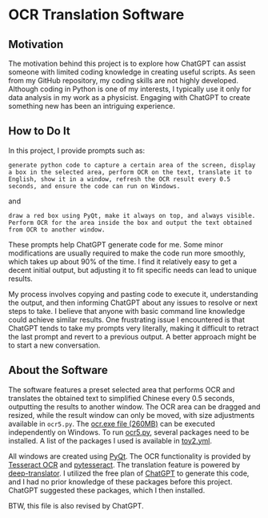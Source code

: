 # OCR Translation Software

## Motivation
The motivation behind this project is to explore how ChatGPT can assist someone with limited coding knowledge in creating useful scripts. As seen from my GitHub repository, my coding skills are not highly developed. Although coding in Python is one of my interests, I typically use it only for data analysis in my work as a physicist. Engaging with ChatGPT to create something new has been an intriguing experience.

## How to Do It
In this project, I provide prompts such as:
```
generate python code to capture a certain area of the screen, display a box in the selected area, perform OCR on the text, translate it to English, show it in a window, refresh the OCR result every 0.5 seconds, and ensure the code can run on Windows.
```
and
```
draw a red box using PyQt, make it always on top, and always visible. Perform OCR for the area inside the box and output the text obtained from OCR to another window.
```

These prompts help ChatGPT generate code for me. Some minor modifications are usually required to make the code run more smoothly, which takes up about 90% of the time. I find it relatively easy to get a decent initial output, but adjusting it to fit specific needs can lead to unique results.

My process involves copying and pasting code to execute it, understanding the output, and then informing ChatGPT about any issues to resolve or next steps to take. I believe that anyone with basic command line knowledge could achieve similar results. One frustrating issue I encountered is that ChatGPT tends to take my prompts very literally, making it difficult to retract the last prompt and revert to a previous output. A better approach might be to start a new conversation.

## About the Software
The software features a preset selected area that performs OCR and translates the obtained text to simplified Chinese every 0.5 seconds, outputting the results to another window. The OCR area can be dragged and resized, while the result window can only be moved, with size adjustments available in `ocr5.py`. The [ocr.exe file (260MB)](https://github.com/HaoleiH/ocr_test/releases/tag/ocr) can be executed independently on Windows. To run [ocr5.py](https://github.com/HaoleiH/ocr_test/blob/main/ocr5.py), several packages need to be installed. A list of the packages I used is available in [toy2.yml](https://github.com/HaoleiH/ocr_test/blob/main/toy2.yml).

All windows are created using [PyQt](https://pypi.org/project/PyQt5/). The OCR functionality is provided by [Tesseract OCR](https://github.com/tesseract-ocr/tesseract) and [pytesseract](https://pypi.org/project/pytesseract/). The translation feature is powered by [deep-translator](https://github.com/nidhaloff/deep-translator). I utilized the free plan of [ChatGPT](https://chatgpt.com) to generate this code, and I had no prior knowledge of these packages before this project. ChatGPT suggested these packages, which I then installed.

BTW, this file is also revised by ChatGPT.